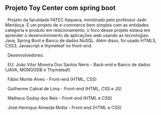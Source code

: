 ## Projeto Toy Center com spring boot

&nbsp;
Projeto da faculdade FATEC Itaquera, ministrado pelo professor Jadir Mendoça. É um projeto de e-commerce bem simples com as entidades categoria e produto em relacionamento, o foco desse projeto estava em aprender o desenvolvimento de aplicações web usando as tecnologias: Java, Spring Boot e Banco de dados NoSQL. Além disso, foi usado HTML5, CSS3, Javascript e thymeleaf no front-end.

&nbsp;
Desenvolvedores:

&nbsp;
 EU: João Vítor Moreira Dos Santos Neris - Back-end e Banco de dados (JAVA, MONGODB e Thymeleaf) 

 &nbsp;
 Fábio Monte Alves - Front-end (HTML, CSS) 
 
&nbsp;
 Guilherme Cabral de Lima - Front-end (HTML, CSS e JS) 
 
&nbsp;
 Matheus Godoy dos Reis - Front-end (HTML e CSS) 
 
&nbsp;
 Jósé Henrique Almeida Motta - Front-end (HTML e CSS) 

 
